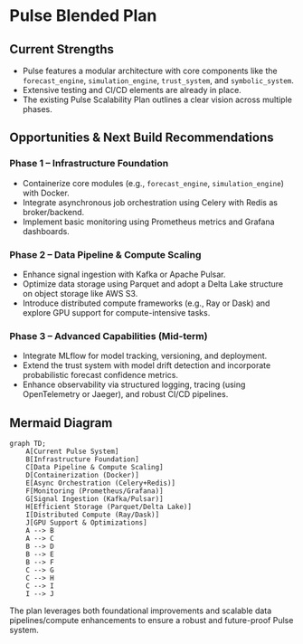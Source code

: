 # Pulse Blended Plan

## Current Strengths
- Pulse features a modular architecture with core components like the `forecast_engine`, `simulation_engine`, `trust_system`, and `symbolic_system`.
- Extensive testing and CI/CD elements are already in place.
- The existing Pulse Scalability Plan outlines a clear vision across multiple phases.

## Opportunities & Next Build Recommendations

### Phase 1 – Infrastructure Foundation
- Containerize core modules (e.g., `forecast_engine`, `simulation_engine`) with Docker.
- Integrate asynchronous job orchestration using Celery with Redis as broker/backend.
- Implement basic monitoring using Prometheus metrics and Grafana dashboards.

### Phase 2 – Data Pipeline & Compute Scaling
- Enhance signal ingestion with Kafka or Apache Pulsar.
- Optimize data storage using Parquet and adopt a Delta Lake structure on object storage like AWS S3.
- Introduce distributed compute frameworks (e.g., Ray or Dask) and explore GPU support for compute-intensive tasks.

### Phase 3 – Advanced Capabilities (Mid-term)
- Integrate MLflow for model tracking, versioning, and deployment.
- Extend the trust system with model drift detection and incorporate probabilistic forecast confidence metrics.
- Enhance observability via structured logging, tracing (using OpenTelemetry or Jaeger), and robust CI/CD pipelines.

## Mermaid Diagram

```mermaid
graph TD;
    A[Current Pulse System]
    B[Infrastructure Foundation]
    C[Data Pipeline & Compute Scaling]
    D[Containerization (Docker)]
    E[Async Orchestration (Celery+Redis)]
    F[Monitoring (Prometheus/Grafana)]
    G[Signal Ingestion (Kafka/Pulsar)]
    H[Efficient Storage (Parquet/Delta Lake)]
    I[Distributed Compute (Ray/Dask)]
    J[GPU Support & Optimizations]
    A --> B
    A --> C
    B --> D
    B --> E
    B --> F
    C --> G
    C --> H
    C --> I
    I --> J
```

The plan leverages both foundational improvements and scalable data pipelines/compute enhancements to ensure a robust and future-proof Pulse system.